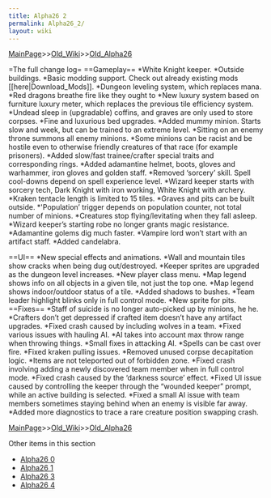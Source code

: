 ```yaml
---
title: Alpha26 2
permalink: Alpha26_2/
layout: wiki
---
```


[MainPage](/keeperrl_wiki/ "wikilink")>>[Old_Wiki](/keeperrl_wiki/Old_Wiki "wikilink")>>[Old_Alpha26](/keeperrl_wiki/Old_Alpha26 "wikilink")

=The full change log=
==Gameplay==
*White Knight keeper.
*Outside buildings.
*Basic modding support. Check out already existing mods [[here|Download_Mods]].
*Dungeon leveling system, which replaces mana.
*Red dragons breathe fire like they ought to
*New luxury system based on furniture luxury meter, which replaces the previous tile efficiency system.
*Undead sleep in (upgradable) coffins, and graves are only used to store corpses.
*Fine and luxurious bed upgrades.
*Added mummy minion. Starts slow and week, but can be trained to an extreme level.
*Sitting on an enemy throne summons all enemy minions.
*Some minions can be racist and be hostile even to otherwise friendly creatures of that race (for example prisoners).
*Added slow/fast trainee/crafter special traits and corresponding rings.
*Added adamantine helmet, boots, gloves and warhammer, iron gloves and golden staff.
*Removed ‘sorcery’ skill. Spell cool-downs depend on spell experience level.
*Wizard keeper starts with sorcery tech, Dark Knight with iron working, White Knight with archery.
*Kraken tentacle length is limited to 15 tiles.
*Graves and pits can be built outside.
*'Population’ trigger depends on population counter, not total number of minions.
*Creatures stop flying/levitating when they fall asleep.
*Wizard keeper’s starting robe no longer grants magic resistance.
*Adamantine golems dig much faster.
*Vampire lord won’t start with an artifact staff.
*Added candelabra.

==UI==
*New special effects and animations.
*Wall and mountain tiles show cracks when being dug out/destroyed.
*Keeper sprites are upgraded as the dungeon level increases.
*New player class menu.
*Map legend shows info on all objects in a given tile, not just the top one.
*Map legend shows indoor/outdoor status of a tile.
*Added shadows to bushes.
*Team leader highlight blinks only in full control mode.
*New sprite for pits.
==Fixes==
*Staff of suicide is no longer auto-picked up by minions, he he.
*Crafters don’t get depressed if crafted item doesn’t have any artifact upgrades.
*Fixed crash caused by including wolves in a team.
*Fixed various issues with hauling AI.
*AI takes into account max throw range when throwing things.
*Small fixes in attacking AI.
*Spells can be cast over fire.
*Fixed kraken pulling issues.
*Removed unused corpse decapitation logic.
*Items are not teleported out of forbidden zone.
*Fixed crash involving adding a newly discovered team member when in full
control mode.
*Fixed crash caused by the ‘darkness source’ effect.
*Fixed UI issue caused by controlling the keeper through the “wounded keeper” prompt, while an active building is selected.
*Fixed a small AI issue with team members sometimes staying behind when an enemy
is visible far away.
*Added more diagnostics to trace a rare creature position swapping crash.

[MainPage](/keeperrl_wiki/ "wikilink")>>[Old_Wiki](/keeperrl_wiki/Old_Wiki "wikilink")>>[Old_Alpha26](/keeperrl_wiki/Old_Alpha26 "wikilink")

Other items in this section
-    [Alpha26 0](/keeperrl_wiki/Alpha26_0 "wikilink")
-    [Alpha26 1](/keeperrl_wiki/Alpha26_1 "wikilink")
-    [Alpha26 3](/keeperrl_wiki/Alpha26_3 "wikilink")
-    [Alpha26 4](/keeperrl_wiki/Alpha26_4 "wikilink")
